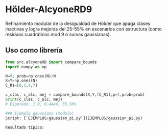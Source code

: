 # Hölder-AlcyoneRD9
Refinamiento modular de la desigualdad de Hölder que apaga clases inactivas y logra mejoras del 25–55% en escenarios con estructura (como residuos cuadráticos mod 9 o sumas gaussianas).

## Uso como librería

```python
from src.alcyoneRD import compare_bounds
import numpy as np

N=9; prob=np.ones(N)/N
X=Y=np.ones(N)
C_R1=[0,1,4,7]

c_clas, c_alc, mej = compare_bounds(X,Y,[C_R1],p=2,prob=prob)
print(c_clas, c_alc, mej)  
# Esperado: 1.0, 0.4444, 55.56%

### Ejemplo gaussiana (modelo)
Script: [`EJEMPLOS/gaussian_pi.py`](EJEMPLOS/gaussian_pi.py)

Resultado típico:
